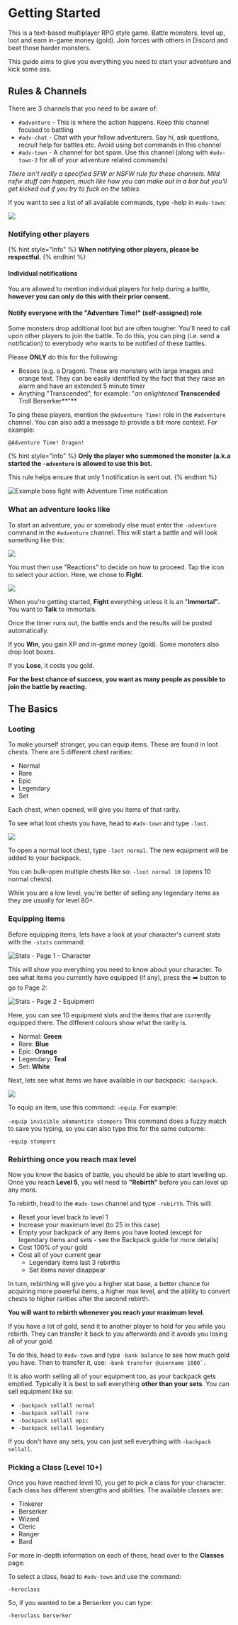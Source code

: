 # Getting Started

This is a text-based multiplayer RPG style game. Battle monsters, level up, loot and earn in-game money \(gold\). Join forces with others in Discord and beat those harder monsters.

This guide aims to give you everything you need to start your adventure and kick some ass.

## Rules & Channels <a id="channels"></a>

There are 3 channels that you need to be aware of:

* `#adventure` - This is where the action happens. Keep this channel focused to battling
* `#adv-chat` - Chat with your fellow adventurers. Say hi, ask questions, recruit help for battles etc. Avoid using bot commands in this channel
* `#adv-town` - A channel for bot spam. Use this channel \(along with `#adv-town-2` for all of your adventure related commands\)

_There isn't really a specified SFW or NSFW rule for these channels. Mild nsfw stuff can happen, much like how you can make out in a bar but you'll get kicked out if you try to fuck on the tables._

If you want to see a list of all available commands, type -help in `#adv-town`:

![](https://gblobscdn.gitbook.com/assets%2F-MCBpqOR8QcLso6Xbofp%2F-MCBqM2QzHmHRjEu8hZv%2F-MCC8Dpt7qJI4Xa7WXnW%2Fimage.png?alt=media&token=0057186f-44a9-44d7-bc71-e84977068808)

### Notifying other players

{% hint style="info" %}
**When notifying other players, please be respectful.**
{% endhint %}

#### Individual notifications

You are allowed to mention individual players for help during a battle, **however you can only do this with their prior consent.**

#### Notify everyone with the "Adventure Time!" \(self-assigned\) role

Some monsters drop additional loot but are often tougher. You'll need to call upon other players to join the battle. To do this, you can ping \(i.e. send a notification\) to everybody who wants to be notified of these battles.

Please **ONLY** do this for the following:

* Bosses \(e.g. a Dragon\). These are monsters with large images and orange text. They can be easily identified by the fact that they raise an alarm and have an extended 5 minute timer
* Anything "Transcended", for example: "_an enlightened_ **Transcended** Troll Berserker**"**

To ping these players, mention the `@Adventure Time!` role in the `#adventure` channel. You can also add a message to provide a bit more context. For example:

`@Adventure Time! Dragon!`

{% hint style="info" %}
**Only the player who summoned the monster \(a.k.a started the `-adventure` is allowed to use this bot.**

This rule helps ensure that only 1 notification is sent out.
{% endhint %}

![Example boss fight with Adventure Time notification](.gitbook/assets/image%20%281%29.png)

### What an adventure looks like <a id="what-an-adventure-looks-like"></a>

To start an adventure, you or somebody else must enter the `-adventure` command in the `#adventure` channel. This will start a battle and will look something like this:

![](https://gblobscdn.gitbook.com/assets%2F-MCBpqOR8QcLso6Xbofp%2F-MCBqM2QzHmHRjEu8hZv%2F-MCBujcEBzmlHOROogL4%2Fimage.png?alt=media&token=bd3a47cc-0d68-4086-9ae7-10ba3261d443)

You must then use "Reactions" to decide on how to proceed. Tap the icon to select your action. Here, we chose to **Fight**.

![](https://gblobscdn.gitbook.com/assets%2F-MCBpqOR8QcLso6Xbofp%2F-MCBqM2QzHmHRjEu8hZv%2F-MCBvZ6rg0gVG8nIn7CD%2Fimage.png?alt=media&token=4ace2313-a6a8-4069-a445-f490b045e244)

When you're getting started, **Fight** everything unless it is an "**Immortal".** You want to **Talk** to immortals.

Once the timer runs out, the battle ends and the results will be posted automatically.

If you **Win**, you gain XP and in-game money \(gold\). Some monsters also drop loot boxes.

If you **Lose**, it costs you gold.

**For the best chance of success, you want as many people as possible to join the battle by reacting.**

## The Basics <a id="the-basics"></a>

### Looting <a id="looting"></a>

To make yourself stronger, you can equip items. These are found in loot chests. There are 5 different chest rarities:

* Normal
* Rare
* Epic
* Legendary
* Set

Each chest, when opened, will give you items of that rarity.

To see what loot chests you have, head to `#adv-town` and type `-loot`.

![](https://gblobscdn.gitbook.com/assets%2F-MCBpqOR8QcLso6Xbofp%2F-MCBqM2QzHmHRjEu8hZv%2F-MCC3dYUi4PUdC8jMfNA%2Fimage.png?alt=media&token=76f69905-9360-4c41-a7ca-d91bca8078a5)

To open a normal loot chest, type `-loot normal`. The new equipment will be added to your backpack.

You can bulk-open multiple chests like so: `-loot normal 10` \(opens 10 normal chests\).

While you are a low level, you're better of selling any legendary items as they are usually for level 80+.

### Equipping items <a id="equipping-items"></a>

Before equipping items, lets have a look at your character's current stats with the `-stats` command:

![Stats - Page 1 - Character](https://gblobscdn.gitbook.com/assets%2F-MCBpqOR8QcLso6Xbofp%2F-MCBqM2QzHmHRjEu8hZv%2F-MCC4zIH7hYKCFmgH6Mn%2Fimage.png?alt=media&token=eeddea52-dc53-4c26-bd45-116e0e1e2298)

This will show you everything you need to know about your character. To see what items you currently have equipped \(if any\), press the ➡️ button to go to Page 2:

![Stats - Page 2 - Equipment](https://gblobscdn.gitbook.com/assets%2F-MCBpqOR8QcLso6Xbofp%2F-MCBqM2QzHmHRjEu8hZv%2F-MCC5bj6QWCy8qW6aZzC%2Fimage.png?alt=media&token=e924290c-a374-48e1-80a5-199aaf9fd967)

Here, you can see 10 equipment slots and the items that are currently equipped there. The different colours show what the rarity is.

* Normal: **Green**
* Rare: **Blue**
* Epic: **Orange**
* Legendary: **Teal**
* Set: **White**

Next, lets see what items we have available in our backpack: `-backpack`.

![](https://gblobscdn.gitbook.com/assets%2F-MCBpqOR8QcLso6Xbofp%2F-MCBqM2QzHmHRjEu8hZv%2F-MCC7B4aufoJifV-OuBC%2Fimage.png?alt=media&token=fd08cec9-864f-446c-ad6d-a7d07b33bd0a)

To equip an item, use this command: `-equip`. For example:

`-equip invisible adamantite stompers` This command does a fuzzy match to save you typing, so you can also type this for the same outcome:

`-equip stompers`

### Rebirthing once you reach max level <a id="rebirthing-once-you-reach-max-level"></a>

Now you know the basics of battle, you should be able to start levelling up. Once you reach **Level 5**, you will need to **"Rebirth"** before you can level up any more.

To rebirth, head to the `#adv-town` channel and type `-rebirth`. This will:

* Reset your level back to level 1
* Increase your maximum level \(to 25 in this case\)
* Empty your backpack of any items you have looted \(except for legendary items and sets - see the Backpack guide for more details\)
* Cost 100% of your gold
* Cost all of your current gear
  * Legendary items last 3 rebirths
  * Set items never disappear

In turn, rebirthing will give you a higher stat base, a better chance for acquiring more powerful items, a higher max level, and the ability to convert chests to higher rarities after the second rebirth.

**You will want to rebirth whenever you reach your maximum level.**

If you have a lot of gold, send it to another player to hold for you while you rebirth. They can transfer it back to you afterwards and it avoids you losing all of your gold.

To do this, head to `#adv-town` and type `-bank balance` to see how much gold you have. Then to transfer it, use: ``-bank transfer @username 1000`.``

It is also worth selling all of your equipment too, as your backpack gets emptied. Typically it is best to sell everything **other than your sets**. You can sell equipment like so:

* `-backpack sellall normal`
* `-backpack sellall rare`
* `-backpack sellall epic`
* `-backpack sellall legendary`

If you don't have any sets, you can just sell everything with `-backpack sellall`.

### Picking a Class \(Level 10+\) <a id="picking-a-class-level-10"></a>

Once you have reached level 10, you get to pick a class for your character. Each class has different strengths and abilities. The available classes are:

* Tinkerer
* Berserker
* Wizard
* Cleric
* Ranger
* Bard

For more in-depth information on each of these, head over to the **Classes** page:

To select a class, head to `#adv-town` and use the command:

`-heroclass`

So, if you wanted to be a Berserker you can type:

`-heroclass berserker`

